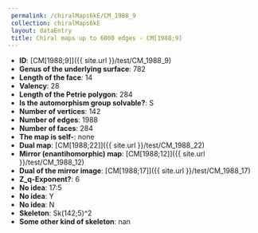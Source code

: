 ```yaml
--- 
 permalink: /chiralMaps6kE/CM_1988_9 
 collection: chiralMaps6kE
 layout: dataEntry
 title: Chiral maps up to 6000 edges - CM[1988;9]
---
```


- **ID**: [CM[1988;9]]({{ site.url }}/test/CM_1988_9)
- **Genus of the underlying surface**: 782
- **Length of the face**: 14
- **Valency**: 28
- **Length of the Petrie polygon**: 284
- **Is the automorphism group solvable?**: S
- **Number of vertices**: 142
- **Number of edges**: 1988
- **Number of faces**: 284
- **The map is self-**: none
- **Dual map**: [CM[1988;22]]({{ site.url }}/test/CM_1988_22)
- **Mirror (enantihomorphic) map**: [CM[1988;12]]({{ site.url }}/test/CM_1988_12)
- **Dual of the mirror image**: [CM[1988;17]]({{ site.url }}/test/CM_1988_17)
- **Z_q-Exponent?**: 6
- **No idea**:  17:5
- **No idea**: Y
- **No idea**: N
- **Skeleton**: Sk(142;5)^2
- **Some other kind of skeleton**: nan
